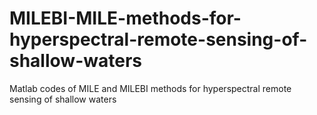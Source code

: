 # MILEBI-MILE-methods-for-hyperspectral-remote-sensing-of-shallow-waters
Matlab codes of MILE and MILEBI methods for hyperspectral remote sensing of shallow waters
